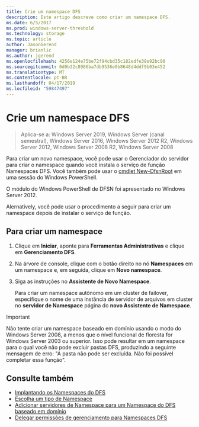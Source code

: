 ```yaml
---
title: Crie um namespace DFS
description: Este artigo descreve como criar um namespace DFS.
ms.date: 6/5/2017
ms.prod: windows-server-threshold
ms.technology: storage
ms.topic: article
author: JasonGerend
manager: brianlic
ms.author: jgerend
ms.openlocfilehash: 4256e124e75be72f94cbd35c182edfe38e92bc90
ms.sourcegitcommit: 0d0b32c8986ba7db9536e0b8648d4ddf9b03e452
ms.translationtype: MT
ms.contentlocale: pt-BR
ms.lasthandoff: 04/17/2019
ms.locfileid: "59847497"
---
```

# <a name="create-a-dfs-namespace"></a>Crie um namespace DFS

> Aplica-se a: Windows Server 2019, Windows Server (canal semestral), Windows Server 2016, Windows Server 2012 R2, Windows Server 2012, Windows Server 2008 R2, Windows Server 2008

Para criar um novo namespace, você pode usar o Gerenciador do servidor para criar o namespace quando você instala o serviço de função Namespaces DFS. Você também pode usar o [cmdlet New-DfsnRoot](https://docs.microsoft.com/powershell/module/dfsn/new-dfsnroot) em uma sessão do Windows PowerShell. 

O módulo do Windows PowerShell de DFSN foi apresentado no Windows Server 2012. 

Alernatively, você pode usar o procedimento a seguir para criar um namespace depois de instalar o serviço de função.

## <a name="to-create-a-namespace"></a>Para criar um namespace

1.  Clique em **Iniciar**, aponte para **Ferramentas Administrativas** e clique em **Gerenciamento DFS**.

2.  Na árvore de console, clique com o botão direito no nó **Namespaces** em um namespace e, em seguida, clique em **Novo namespace**.

3.  Siga as instruções no **Assistente de Novo Namespace**.

    Para criar um namespace autônomo em um cluster de failover, especifique o nome de uma instância de servidor de arquivos em cluster no **servidor de Namespace** página do **novo Assistente de Namespace**.

> [!IMPORTANT]
> Não tente criar um namespace baseado em domínio usando o modo do Windows Server 2008, a menos que o nível funcional de floresta for Windows Server 2003 ou superior. Isso pode resultar em um namespace para o qual você não pode excluir pastas DFS, produzindo a seguinte mensagem de erro: "A pasta não pode ser excluída. Não foi possível completar essa função".

## <a name="see-also"></a>Consulte também

-   [Implantando os Namespaces do DFS](deploying-dfs-namespaces.md)
-   [Escolha um tipo de Namespace](choose-a-namespace-type.md)
-   [Adicionar servidores de Namespace para um Namespace do DFS baseado em domínio](add-namespace-servers-to-a-domain-based-dfs-namespace.md)
-   [Delegar permissões de gerenciamento para Namespaces DFS](delegate-management-permissions-for-dfs-namespaces.md)


